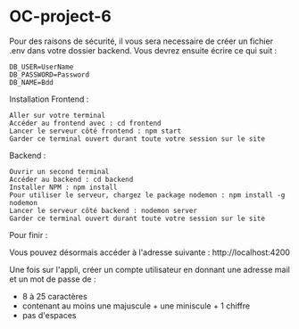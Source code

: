 # OC-project-6

Pour des raisons de sécurité, il vous sera necessaire de créer un fichier .env dans votre dossier backend. Vous devrez ensuite écrire ce qui suit :

    DB_USER=UserName 
    DB_PASSWORD=Password 
    DB_NAME=Bdd

Installation
Frontend :

    Aller sur votre terminal
    Accéder au frontend avec : cd frontend
    Lancer le serveur côté frontend : npm start
    Garder ce terminal ouvert durant toute votre session sur le site

Backend :

    Ouvrir un second terminal
    Accéder au backend : cd backend
    Installer NPM : npm install
    Pour utiliser le serveur, chargez le package nodemon : npm install -g nodemon
    Lancer le serveur côté backend : nodemon server
    Garder ce terminal ouvert durant toute votre session sur le site

Pour finir :

Vous pouvez désormais accéder à l'adresse suivante : http://localhost:4200

Une fois sur l'appli, créer un compte utilisateur en donnant une adresse mail et un mot de passe de :
- 8 à 25 caractères
- contenant au moins une majuscule + une miniscule + 1 chiffre
- pas d'espaces


